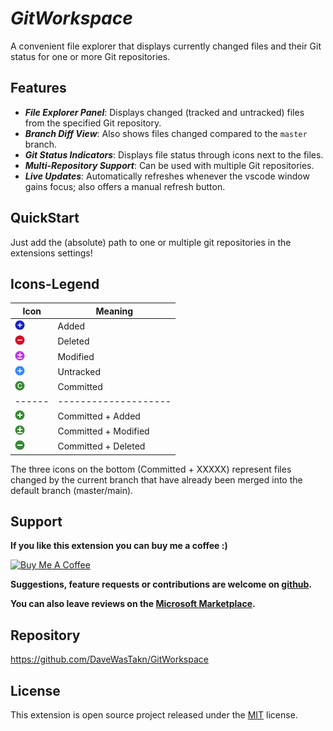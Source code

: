 # _GitWorkspace_

A convenient file explorer that displays currently changed files and their Git status for one or more Git repositories.

## Features

- **_File Explorer Panel_**: Displays changed (tracked and untracked) files from the specified Git repository.
- **_Branch Diff View_**: Also shows files changed compared to the `master` branch.
- **_Git Status Indicators_**: Displays file status through icons next to the files.
- **_Multi-Repository Support_**: Can be used with multiple Git repositories.
- **_Live Updates_**: Automatically refreshes whenever the vscode window gains focus; also offers a manual refresh
  button.

## QuickStart

Just add the (absolute) path to one or multiple git repositories in the extensions settings!

## Icons-Legend

| Icon                                              | Meaning              |
|---------------------------------------------------|----------------------|
| ![](resources/icon-status-added.png)              | Added                |
| ![](resources/icon-status-deleted.png)            | Deleted              |
| ![](resources/icon-status-modified.png)           | Modified             |
| ![](resources/icon-status-untracked.png)          | Untracked            |
| ![](resources/icon-status-committed.png)          | Committed            |
| ------                                            | -------------------- |
| ![](resources/icon-status-added-committed.png)    | Committed + Added    |
| ![](resources/icon-status-modified-committed.png) | Committed + Modified |
| ![](resources/icon-status-deleted-committed.png)  | Committed + Deleted  |

The three icons on the bottom (Committed + XXXXX) represent files changed by the current branch that have already been
merged into the default branch (master/main).

## Support

**If you like this extension you can buy me a coffee :)**

<a href="https://www.buymeacoffee.com/daveWasTakn" target="_blank">
  <img src="https://cdn.buymeacoffee.com/buttons/v2/default-yellow.png" alt="Buy Me A Coffee" width="217" height="60">
</a>

**Suggestions, feature requests or contributions are welcome on [github](https://github.com/DaveWasTakn/GitWorkspace).**

**You can also leave reviews on
the [Microsoft Marketplace](https://marketplace.visualstudio.com/items?itemName=daveWasTaken.gitworkspace).**

## Repository

https://github.com/DaveWasTakn/GitWorkspace

## License

This extension is open source project released under the [MIT](LICENSE.txt) license.
